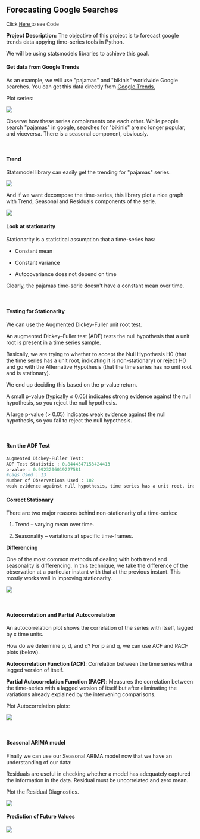 ## Forecasting Google Searches 

<p style="font-size:13px">Click <a href="https://github.com/andjimbon/Time-Series-Analysis-and-Forecasting/blob/master/Google_Trends_Time_Series_Analysis_SARIMAX.ipynb">Here </a>to see Code</p>

**Project Description:** The objective of this project is to forecast google trends data appying time-series tools in Python.

We will be using statsmodels libraries to achieve this goal.

#### Get data from Google Trends

As an example, we will use "pajamas" and "bikinis" worldwide Google searches. You can get this data directly from [Google Trends.](https://trends.google.com/trends/?geo=US)

Plot series:

<img src="images/trends.png?raw=true"/>

Observe how these series complements one each other. While people search "pajamas" in google, searches for "bikinis" are no longer popular, and viceversa. There is a seasonal component, obviously.

<p>&nbsp;</p>

#### Trend

Statsmodel library can easily get the trending for "pajamas" series. 

<img src="images/trend2.png?raw=true"/>

And if we want decompose the time-series, this library plot a nice graph with Trend, Seasonal and Residuals components of the serie.

<img src="images/decomposition.png?raw=true"/>

#### Look at stationarity

Stationarity is a statistical assumption that a time-series has:

* Constant mean

* Constant variance

* Autocovariance does not depend on time


Clearly, the pajamas time-serie doesn't have a constant mean over time.

<p>&nbsp;</p>

#### Testing for Stationarity

We can use the Augmented Dickey-Fuller unit root test.

An augmented Dickey–Fuller test (ADF) tests the null hypothesis that a unit root is present in a time series sample. 

Basically, we are trying to whether to accept the Null Hypothesis H0 (that the time series has a unit root, indicating it is non-stationary) or reject H0 and go with the Alternative Hypothesis (that the time series has no unit root and is stationary).

We end up deciding this based on the p-value return.

A small p-value (typically ≤ 0.05) indicates strong evidence against the null hypothesis, so you reject the null hypothesis.

A large p-value (> 0.05) indicates weak evidence against the null hypothesis, so you fail to reject the null hypothesis.

<p>&nbsp;</p>

#### Run the ADF Test

```python
Augmented Dickey-Fuller Test:
ADF Test Statistic : 0.8444347153424413
p-value : 0.9923206019227581
#Lags Used : 13
Number of Observations Used : 182
weak evidence against null hypothesis, time series has a unit root, indicating it is non-stationary
```

#### Correct Stationary

There are two major reasons behind non-stationarity of a time-series:

1. Trend – varying mean over time.

2. Seasonality – variations at specific time-frames.

**Differencing**

One of the most common methods of dealing with both trend and seasonality is differencing. In this technique, we take the difference of the observation at a particular instant with that at the previous instant. This mostly works well in improving stationarity.

<img src="images/first_diff.png?raw=true"/>

<p>&nbsp;</p>

#### Autocorrelation and Partial Autocorrelation 

An autocorrelation plot shows the correlation of the series with itself, lagged by x time units.

How do we determine p, d, and q? For p and q, we can use ACF and PACF plots (below).

**Autocorrelation Function (ACF)**: Correlation between the time series with a lagged version of itself.

**Partial Autocorrelation Function (PACF)**: Measures the correlation between the time-series with a lagged version of itself but after eliminating the variations already explained by the intervening comparisons.

Plot Autocorrelation plots:

<img src="images/autocorr.png?raw=true"/>

<p>&nbsp;</p>

#### Seasonal ARIMA model

Finally we can use our Seasonal ARIMA model now that we have an understanding of our data:

Residuals are useful in checking whether a model has adequately captured the information in the data. Residual must be uncorrelated
and zero mean.

Plot the Residual Diagnostics. 

<img src="images/portada.png?raw=true"/>


#### Prediction of Future Values

<img src="images/forecast.png?raw=true"/>


